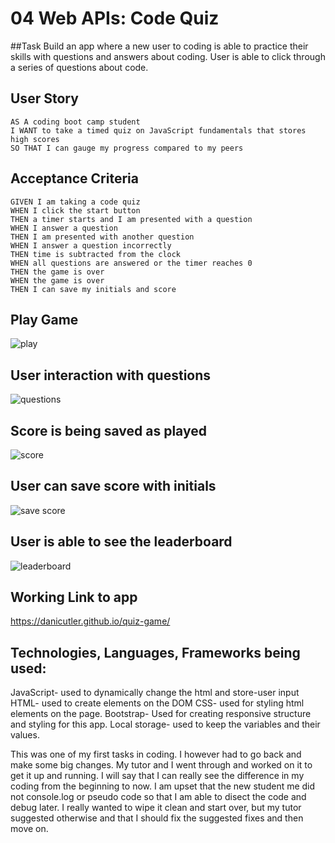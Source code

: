 # 04 Web APIs: Code Quiz

##Task
Build an app where a new user to coding is able to practice their skills with questions and answers about coding. User is able to click through a series of questions about 
code.

## User Story

```
AS A coding boot camp student
I WANT to take a timed quiz on JavaScript fundamentals that stores high scores
SO THAT I can gauge my progress compared to my peers
```

## Acceptance Criteria

```
GIVEN I am taking a code quiz
WHEN I click the start button
THEN a timer starts and I am presented with a question
WHEN I answer a question
THEN I am presented with another question
WHEN I answer a question incorrectly
THEN time is subtracted from the clock
WHEN all questions are answered or the timer reaches 0
THEN the game is over
WHEN the game is over
THEN I can save my initials and score
```

## Play Game
![play](https://user-images.githubusercontent.com/72281065/103496660-4e8ea280-4dfc-11eb-93c7-33b3d727c518.PNG)

## User interaction with questions
![questions](https://user-images.githubusercontent.com/72281065/103496674-551d1a00-4dfc-11eb-9256-9f3c2a7c2a4f.PNG)

## Score is being saved as played
![score](https://user-images.githubusercontent.com/72281065/103496676-58180a80-4dfc-11eb-9836-5b34ed9bfaf0.PNG)

## User can save score with initials
![save score](https://user-images.githubusercontent.com/72281065/103496678-5b12fb00-4dfc-11eb-8c88-c5c382e1b560.PNG)

## User is able to see the leaderboard
![leaderboard](https://user-images.githubusercontent.com/72281065/103496682-5cdcbe80-4dfc-11eb-8646-03c9c05b532d.PNG)

## Working Link to app
https://danicutler.github.io/quiz-game/

## Technologies, Languages, Frameworks being used:

JavaScript- used to dynamically change the html and store-user input
HTML- used to create elements on the DOM
CSS- used for styling html elements on the page.
Bootstrap- Used for creating responsive structure and styling for this app.
Local storage- used to keep the variables and their values.


This was one of my first tasks in coding. I however had to go back and make some big changes. My tutor and I went through and worked on it to get it up and running.
I will say that I can really see the difference in my coding from the beginning to now. I am upset that the new student me did not console.log or pseudo code
so that I am able to disect the code and debug later. I really wanted to wipe it clean and start over, but my tutor suggested otherwise and that I should fix the suggested 
fixes and then  move on. 
